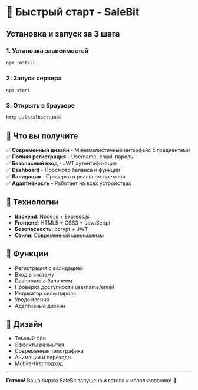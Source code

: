 # 🚀 Быстрый старт - SaleBit

## Установка и запуск за 3 шага

### 1. Установка зависимостей
```bash
npm install
```

### 2. Запуск сервера
```bash
npm start
```

### 3. Открыть в браузере
```
http://localhost:3000
```

## 🎯 Что вы получите

✅ **Современный дизайн** - Минималистичный интерфейс с градиентами  
✅ **Полная регистрация** - Username, email, пароль  
✅ **Безопасный вход** - JWT аутентификация  
✅ **Dashboard** - Просмотр баланса и функций  
✅ **Валидация** - Проверка в реальном времени  
✅ **Адаптивность** - Работает на всех устройствах  

## 🔧 Технологии

- **Backend**: Node.js + Express.js
- **Frontend**: HTML5 + CSS3 + JavaScript
- **Безопасность**: bcrypt + JWT
- **Стили**: Современный минимализм

## 📱 Функции

- Регистрация с валидацией
- Вход в систему
- Dashboard с балансом
- Проверка доступности username/email
- Индикатор силы пароля
- Уведомления
- Адаптивный дизайн

## 🎨 Дизайн

- Темный фон
- Эффекты размытия
- Современная типографика
- Анимации и переходы
- Mobile-first подход

---

**Готово!** Ваша биржа SaleBit запущена и готова к использованию! 🎉
